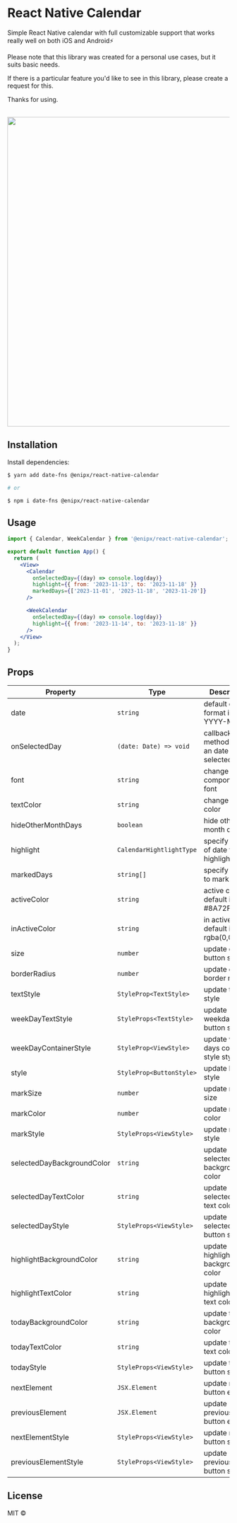 # React Native Calendar

Simple React Native calendar with full customizable support that works really well on both iOS and Android⚡

Please note that this library was created for a personal use cases, but it suits basic needs.

If there is a particular feature you'd like to see in this library, please create a request for this.

Thanks for using.

<br />
<img
  height="700"
  src="https://res.cloudinary.com/dmsic9qmj/image/upload/v1700047611/misc/calendar_ksbokl.png"
/>
<br />

## Installation

Install dependencies:

```sh
$ yarn add date-fns @enipx/react-native-calendar

# or

$ npm i date-fns @enipx/react-native-calendar
```

## Usage

```jsx
import { Calendar, WeekCalendar } from '@enipx/react-native-calendar';

export default function App() {
  return (
    <View>
      <Calendar
        onSelectedDay={(day) => console.log(day)}
        highlight={{ from: '2023-11-13', to: '2023-11-18' }}
        markedDays={['2023-11-01', '2023-11-18', '2023-11-20']}
      />

      <WeekCalendar
        onSelectedDay={(day) => console.log(day)}
        highlight={{ from: '2023-11-14', to: '2023-11-18' }}
      />
    </View>
  );
}
```

## Props

| Property                   | Type                     | Description                                 |
| -------------------------- | ------------------------ | ------------------------------------------- |
| date                       | `string`                 | default date: format is YYYY-MM-DD          |
| onSelectedDay              | `(date: Date) => void`   | callback method when an date is selected    |
| font                       | `string`                 | change component font                       |
| textColor                  | `string`                 | change text color                           |
| hideOtherMonthDays         | `boolean`                | hide other month days                       |
| highlight                  | `CalendarHightlightType` | specify range of date to highlight          |
| markedDays                 | `string[]`               | specify dates to mark                       |
| activeColor                | `string`                 | active color: default is #8A72FB            |
| inActiveColor              | `string`                 | in active color: default is rgba(0,0,0,0.3) |
| size                       | `number`                 | update day button size                      |
| borderRadius               | `number`                 | update day border radius                    |
| textStyle                  | `StyleProp<TextStyle>`   | update text style                           |
| weekDayTextStyle           | `StyleProps<TextStyle>`  | update weekdays text button style           |
| weekDayContainerStyle      | `StyleProp<ViewStyle>`   | update week days container style style      |
| style                      | `StyleProp<ButtonStyle>` | update button style                         |
| markSize                   | `number`                 | update mark size                            |
| markColor                  | `number`                 | update mark color                           |
| markStyle                  | `StyleProps<ViewStyle>`  | update mark style                           |
| selectedDayBackgroundColor | `string`                 | update selected day background color        |
| selectedDayTextColor       | `string`                 | update selected day text color              |
| selectedDayStyle           | `StyleProps<ViewStyle>`  | update selected day button style            |
| highlightBackgroundColor   | `string`                 | update highlight day background color       |
| highlightTextColor         | `string`                 | update highlight day text color             |
| todayBackgroundColor       | `string`                 | update today background color               |
| todayTextColor             | `string`                 | update today text color                     |
| todayStyle                 | `StyleProps<ViewStyle>`  | update today button style                   |
| nextElement                | `JSX.Element`            | update next button element                  |
| previousElement            | `JSX.Element`            | update previous button element              |
| nextElementStyle           | `StyleProps<ViewStyle>`  | update next button style                    |
| previousElementStyle       | `StyleProps<ViewStyle>`  | update previous button style                |

## License

MIT ©
